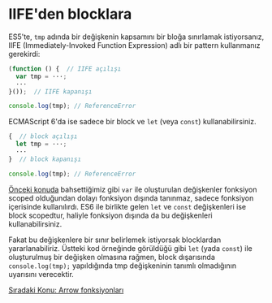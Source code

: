 # IIFE'den blocklara

ES5'te, `tmp` adında bir değişkenin kapsamını bir bloğa sınırlamak istiyorsanız, IIFE (Immediately-Invoked Function Expression) adlı bir pattern kullanmanız gerekirdi:

```js
(function () {  // IIFE açılışı
  var tmp = ···;
  ···
}());  // IIFE kapanışı

console.log(tmp); // ReferenceError
```

ECMAScript 6'da ise sadece bir block ve `let` (veya `const`) kullanabilirsiniz.

```js
{  // block açılışı
  let tmp = ···;
  ···
}  // block kapanışı

console.log(tmp); // ReferenceError
```

[Önceki konuda](https://omergulcicek.github.io/es6/es6-temel-ozellikleri/var-dan-const-let-e) bahsettiğimiz gibi `var` ile oluşturulan değişkenler fonksiyon scoped olduğundan dolayı fonksiyon dışında tanınmaz, sadece fonksiyon içerisinde kullanılırdı. ES6 ile birlikte gelen `let` ve `const` değişkenleri ise block scopedtur, haliyle fonksiyon dışında da bu değişkenleri kullanabilirsiniz.

Fakat bu değişkenlere bir sınır belirlemek istiyorsak blocklardan yararlanabiliriz. Üstteki kod örneğinde görüldüğü gibi `let` (yada `const`) ile oluşturulmuş bir değişken olmasına rağmen, block dışarısında `console.log(tmp);` yapıldığında tmp değişkeninin tanımlı olmadığının uyarısını verecektir.

<a href="https://omergulcicek.github.io/es6/es6-temel-ozellikleri/arrow-fonksiyonlari">Sıradaki Konu: Arrow fonksiyonları</a>
